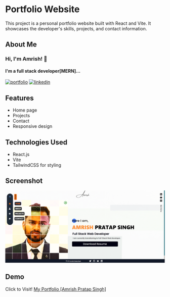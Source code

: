 # Portfolio Website

This project is a personal portfolio website built with React and Vite. It showcases the developer's skills, projects, and contact information.

##  About Me
###  Hi, I'm Amrish! 👋
#### I'm a full stack developer[MERN]...

[![portfolio](https://img.shields.io/badge/my_portfolio-fb923c?style=for-the-badge&logo&logoColor=white)](https://www.amrishpratapsingh.com/)    [![linkedin](https://img.shields.io/badge/linkedin-0A66C2?style=for-the-badge&logo=linkedin&logoColor=white)](https://www.linkedin.com/in/amrishkush/)


## Features

- Home page
- Projects
- Contact
- Responsive design 

## Technologies Used

- React.js
- Vite
- TailwindCSS for styling

## Screenshot

![App Screenshot](screenshot.png)

## Demo
Click to Visit!
[My Portfolio [Amrish Pratap Singh]](https://amrishpratapsingh.com)
